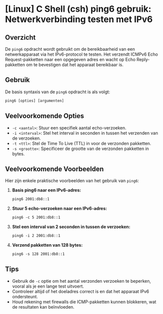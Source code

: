 # [Linux] C Shell (csh) ping6 gebruik: Netwerkverbinding testen met IPv6

## Overzicht
De `ping6` opdracht wordt gebruikt om de bereikbaarheid van een netwerkapparaat via het IPv6-protocol te testen. Het verzendt ICMPv6 Echo Request-pakketten naar een opgegeven adres en wacht op Echo Reply-pakketten om te bevestigen dat het apparaat bereikbaar is.

## Gebruik
De basis syntaxis van de `ping6` opdracht is als volgt:

```csh
ping6 [opties] [argumenten]
```

## Veelvoorkomende Opties
- `-c <aantal>`: Stuur een specifiek aantal echo-verzoeken.
- `-i <interval>`: Stel het interval in seconden in tussen het verzenden van de verzoeken.
- `-t <ttl>`: Stel de Time To Live (TTL) in voor de verzonden pakketten.
- `-s <grootte>`: Specificeer de grootte van de verzonden pakketten in bytes.

## Veelvoorkomende Voorbeelden
Hier zijn enkele praktische voorbeelden van het gebruik van `ping6`:

1. **Basis ping6 naar een IPv6-adres:**
   ```csh
   ping6 2001:db8::1
   ```

2. **Stuur 5 echo-verzoeken naar een IPv6-adres:**
   ```csh
   ping6 -c 5 2001:db8::1
   ```

3. **Stel een interval van 2 seconden in tussen de verzoeken:**
   ```csh
   ping6 -i 2 2001:db8::1
   ```

4. **Verzend pakketten van 128 bytes:**
   ```csh
   ping6 -s 128 2001:db8::1
   ```

## Tips
- Gebruik de `-c` optie om het aantal verzonden verzoeken te beperken, vooral als je een lange test uitvoert.
- Controleer altijd of het doeladres correct is en dat het apparaat IPv6 ondersteunt.
- Houd rekening met firewalls die ICMP-pakketten kunnen blokkeren, wat de resultaten kan beïnvloeden.